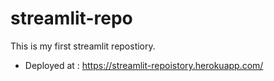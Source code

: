 # streamlit-repo
This is my first streamlit repostiory.
- Deployed at : https://streamlit-repoistory.herokuapp.com/
